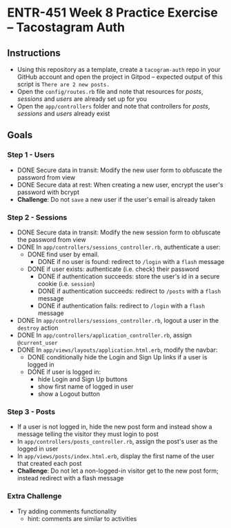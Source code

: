 # ENTR-451 Week 8 Practice Exercise – Tacostagram Auth

## Instructions

- Using this repository as a template, create a `tacogram-auth` repo in your GitHub account and open the project in Gitpod
– expected output of this script is `There are 2 new posts.`
- Open the `config/routes.rb` file and note that resources for *posts*, *sessions* and *users* are already set up for you
- Open the `app/controllers` folder and note that controllers for *posts*, *sessions* and *users* already exist

## Goals

### Step 1 - Users

- DONE Secure data in transit: Modify the new user form to obfuscate the password from view
- DONE Secure data at rest: When creating a new user, encrypt the user's password with bcrypt
- __Challenge__: Do not `save` a new user if the user's email is already taken

### Step 2 - Sessions

- DONE Secure data in transit: Modify the new session form to obfuscate the password from view
- DONE In `app/controllers/sessions_controller.rb`, authenticate a user:
  - DONE find user by email.
    - DONE if no user is found: redirect to `/login` with a `flash` message
  - DONE if user exists: authenticate (i.e. check) their password
    - DONE if authentication succeeds: store the user's id in a secure cookie (i.e. `session`)
    - DONE if authentication succeeds: redirect to `/posts` with a `flash` message
    - DONE if authentication fails: redirect to `/login` with a `flash` message
- DONE In `app/controllers/sessions_controller.rb`, logout a user in the `destroy` action
- DONE In `app/controllers/application_controller.rb`, assign `@current_user`
- DONE In `app/views/layouts/application.html.erb`, modify the navbar:
  - DONE conditionally hide the Login and Sign Up links if a user is logged in
  - DONE if user is logged in:
    - hide Login and Sign Up buttons
    - show first name of logged in user
    - show a Logout button

### Step 3 - Posts

- If a user is not logged in, hide the new post form and instead show a message telling the visitor they must login to post
- In `app/controllers/posts_controller.rb`, assign the post's user as the logged in user
- In `app/views/posts/index.html.erb`, display the first name of the user that created each post
- __Challenge__: Do not let a non-logged-in visitor get to the new post form; instead redirect with a flash message

### Extra Challenge

- Try adding comments functionality
  - hint: comments are similar to activities
